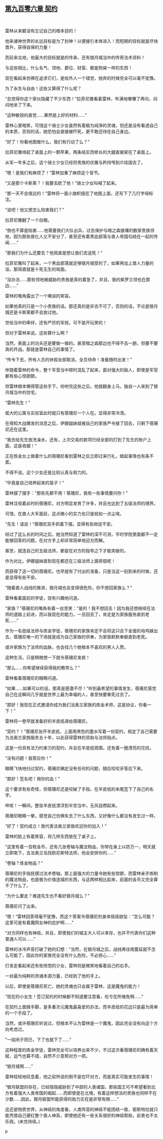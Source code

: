 ## [第九百零六章 契约](https://www.xxbiquge.com/11_11222/9027044.html)
﻿

  雷林从来都没有忘记自己的根本目的！

  他来诸神世界的长远目标是为了封神！以便接引本体进入！而短期的目标就是尽快晋升，获得自保的力量！

  而前来北地，他最大的目标就是的传承，还有银月城当中的传奇法术资料！

  与这些相比，什么名气、领地、爵位、财富、都是狗屎一样的东西！

  现在看起来仿佛在追求它们，是给外人一个错觉，抛弃的时候完全可以毫不犹豫。

  为了永生与自由！这些又算得了什么呢？

  “总觉得你这个家伙隐藏了不少东西！”拉菲尼雅看着雷林，布满地嘟囔了两句，闷闷地坐了下来。

  “这种敏锐的直觉……果然是上好的材料……”

  雷林心里暗笑，可惜这个骑士少女虽然有着极为纯净的灵魂，但还是没有看透自己的本质，否则的话，她恐怕会直接被吓死，更不敢还待在自己身边。

  “好了！你看地图做什么，我们有行动了么？”

  拉菲尼雅啃起了桌面上的一颗苹果，两条结实而修长的大腿直接架在了桌面上。

  从军一年多之后，这个骑士少女已经将贵族的优雅与矜持甩到爪哇国去了。

  “嗯！是我们有麻烦了！”雷林加重了麻烦这个音节。

  “又是那个卡斯莱？！我要去砍了他！”骑士少女叫喊了起来。

  “那一天不会很远的！”雷林将一面小旗帜插在了地图上面，还写下了几行字母标注。

  “说吧！他又想怎么陷害我们？”

  拉菲尼雅翻了一个白眼。

  “倒也不算是陷害……他需要我们大队出兵，过去保护与暗之森接壤的数家贵族领地，因为那些兽化人又不安分了，甚至还有着黑血部落与兽人帝国勾结在一起的传闻……”

  “那我们为什么还要去？他简直是想让我们去送死！”

  拉菲尼雅叫了起来，一个黑血部落就足够银月城受的了，如果再加上兽人力量的话，那简直就是十死无生的局面。

  “没办法……那些领地被威胁的贵族是真的着急了，并且，我的紫罗兰领也在那边……”

  雷林的嘴角露出了一个嘲讽的笑容。

  如果他真的只是一个小贵族的话。那还真的是非去不可了，否则的话，不论是银月城还是卡斯莱都不会放过他。

  世俗当中的牵绊，还有严厉的军规，可不是开玩笑的！

  但对于雷林来说，这些算什么啊？

  当然，表面上的功夫还是要做一做的。甚至暗之森那边也不得不去一趟，但要不要真的开战。那就是雷林自己的事情了。

  “传令下去，所有人员的休假全部取消，全员待命！准备随时出发！”

  伴随着雷林的命令，整个军营当中顿时混乱了起来，面对强大的敌人，即使是军官都有些心惊胆颤。

  但雷林根本懒得管这些手下，吩咐完这些之后，他就翻身上马，独自一人来到了银月城当中的住宅。

  “雷林先生！”

  偌大的公寓与实验室此时就只有蓓珊尼一个人在。显得非常冷清。

  在得知大战爆发的消息之后，伊娜姐妹就被自己的家族严令接了回去，只剩下蓓珊尼还在这里。

  “我去给先生放洗澡水，还有，上次交易的款项已经全部的打到了先生的账户上面，这是收据！”

  正在炼金台上做着什么的蓓珊尼看到雷林之后立即过来行礼，做起事情也有条不紊。

  不得不说。这个少女还是比较认真与努力的。

  “毕竟是自己培养起来的苗子！”

  雷林摆了摆手：“那些先都不用！蓓珊尼，我有一些事情要问你！”

  雷林注视着此时的蓓珊尼，对方明显发育了许多，并且也达到了五级法师的境界。

  可惜，在兽人大军面前，这点微小的实力也只是宛如一点尘埃。

  “先生！请说！”蓓珊尼双手抓着下摆。显得有些局促不安。

  经过了这么长的时间之后，她当然知道了雷林的深不可测，平时学院里面都不一定能够回答的问题，在对方手上却非常简单地迎刃而解。

  甚至，就连自己的五级法师，都是在对方的指导之下才能突破的。

  作为对比，伊娜姐妹直到现在都还在三级法师上面徘徊呢！

  而获得了这一切的蓓珊尼。也早就有了付出的准备，只是当这一刻到来的时候，还是显得有些不安。

  “随着兽人战线的推进，银月城也会变得很危险，你不想回家族么？”

  雷林看着面前的学徒，饶有兴趣地问道。

  “家族？”蓓珊尼的嘴角有着一丝苦笑：“是的！我不想回去！因为我还想继续在法师的道路上前进，而以我现在的能力，一旦回去了，肯定是为家族服务直到老死……”

  作为一名低级法师与炼金学徒，蓓珊尼的家族肯定不会将这只会下金蛋的母鸡嫁出去，蓓珊尼唯一的下场就是成为自己家族的供奉，为家族默默奉献直到老死。

  或许家族为了法师的血脉，也会找几个她根本不喜欢的男人入赘。

  这种生活，只是稍微想一下就令蓓珊尼发疯！

  “那么……你希望继续获得我的教导么？”

  雷林看着蓓珊尼的眼睛问道。

  “如果……如果可以的话，那真是感激不尽！”听到最希望的事情发生，蓓珊尼感觉自己在这瞬间几乎就是世界上最为幸福的人，甚至快要晕死过去了。

  “那好！我现在正式邀请你成为我们法奥兰家族的炼金术师，这是协议，你看一下！”

  雷林将一卷早就准备好的羊皮纸递给蓓珊尼。

  “契约？！”蓓珊尼张开羊皮纸，上面用黑色的墨水写着一份契约，规定了自己需要为法奥兰家族服务五十年，以此获得雷林的资助与法师指点。

  这是一份具有法力约束力的契约，并且在羊皮纸周围，还有着一圈漂亮的花纹。

  “没有问题！我答应你！”

  眼睛飞快地扫过契约，蓓珊尼确定没有任何的问题，随后咬咬牙答应下来。

  “那好！签名吧！用你的血！”

  这个要求有些奇怪，但蓓珊尼还是咬破了手指，在羊皮纸的末尾签下了自己的名字。

  哗啦！一瞬间，整张羊皮纸漂浮到半空当中，无风自燃起来。

  蓓珊尼眼睛一晕，感觉自己仿佛失去了什么东西，又好像什么都没有发生过一样。

  “好了！契约成立！我代表法奥兰家族欢迎你的加入！”

  雷林的脸上有着笑容，将几样东西放在了桌子上。

  “这里有着一百枚金币，还有几张卷轴与魔法物品，你带在身上以防万一，明天就立即南下，去法奥兰岛找欧尼斯特法师，他会安排你的……”

  “卷轴？炼金物品？”

  蓓珊尼的手指抚摸过法术卷轴，那上面强大的力量令她有些惊颤，而雷林亲手炼制的魔法物品，也是极为价值连城的东西，与这两样相比起来，前面的金币又完全算不了什么了。

  “为什么要走？难道先生也不看好银月城么？”

  蓓珊尼问了出来。

  “嗯！”雷林回答得毫不犹豫，而这个答案令蓓珊尼的身体摇摇欲坠：“怎么可能？这里可是有着魔网女神的庇护啊……”

  “对方同样也有神祗，并且，即使我们的城主大人可以幸存，也并不代表你们这种普通人可以……”

  雷林的冰冷声音打破了她的幻想：“当然，在银月城之后，战线再往南蔓延就不怎么可能了，因此你的家族完全没有什么危险，不必担心……”

  打发走看起来还有些恍惚的少女，雷林则是微笑地看着自己的右手。

  一丝最为纯粹的灵魂本源力量，已经到了他的手上。

  以后，即使是蓓珊尼死亡，她的灵魂也只会属于雷林，这是魔鬼的能力！

  “现在的小女生！签订契约的时候都不知道要注意看，吃亏在所难免啊……”

  在契约上面做手脚，是多重次元魔鬼最喜爱的办法，而羊皮纸的花边只是最为简单的一个手段了。

  当然，或许蓓珊尼听说过，但根本不认为雷林是一个魔鬼，因此完全没有向这个方向考虑过。

  “一招闲子而已，下了也就下了……”

  这种程度的炼金学徒，雷林完全可以培养出来不少，不过这次看蓓珊尼的确有着天赋，运气也算不错，自然不介意帮对方一把。

  “银月城啊……”

  雷林轻轻地叹息着，他之前所说的倒不是在吓对方，而是真实可能发生的事情！

  “银月联盟的存在，已经隐隐威胁到了中部的人类诸国，那些国王可不希望看到北方有着强大人类帝国的崛起……而即使是在北境，有着这样想法的贵族也同样不在少数……因此，银月联盟所能获得的助力实在是非常有限……”

  这还是物质世界，从神祗的角度看，人类阵营的神祗不能团结一致，密斯特拉就只能凭借自己硬扛整个兽人神系，即使她还有一些关系很好的神祗帮助，前景也不太乐观。(未完待续。)

  p

  
